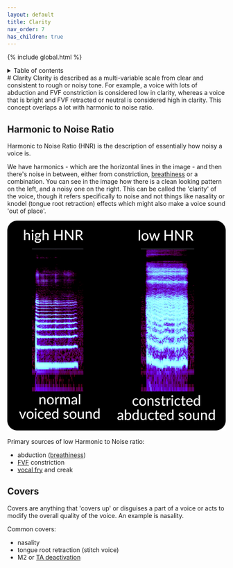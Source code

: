 ```yaml
---
layout: default
title: Clarity
nav_order: 7
has_children: true
---
```

{% include global.html %}
<details closed markdown="block">
  <summary>
    Table of contents
  </summary>
{: .text-delta }
1. TOC
{:toc}
</details>
# Clarity
Clarity is described as a multi-variable scale from clear and consistent to rough or noisy tone. For example, a voice with lots of abduction and FVF constriction is considered low in clarity, whereas a voice that is bright and FVF retracted or neutral is considered high in clarity. This concept overlaps a lot with harmonic to noise ratio.

## Harmonic to Noise Ratio
Harmonic to Noise Ratio (HNR) is the description of essentially how noisy a voice is.

We have harmonics - which are the horizontal lines in the image - and then there's noise in between, either from constriction, [breathiness](/wiki/pages/clarity/breathiness.html) or a combination. You can see in the image how there is a clean looking pattern on the left, and a noisy one on the right. This can be called the 'clarity' of the voice, though it refers specifically to noise and not things like nasality or knodel (tongue root retraction) effects which might also make a voice sound 'out of place'.

![HNR](/img/hnr.png)

Primary sources of low Harmonic to Noise ratio:
- abduction ([breathiness](/wiki/pages/clarity/breathiness.html))
- [FVF](/wiki/pages/clarity/FVF.html) constriction
- [vocal fry](/wiki/pages/other-resources/mechanisms.html#m0) and creak

## Covers
Covers are anything that 'covers up' or disguises a part of a voice or acts to modify the overall quality of the voice. An example is nasality.

Common covers:
- nasality
- tongue root retraction (stitch voice)
- M2 or [TA deactivation](/wiki/pages/pitch-range/strong-m2.html#ta-deactivation)
